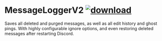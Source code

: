 # MessageLoggerV2 [![download](https://i.imgur.com/OAHgjZu.png)](https://1lighty.github.io/BetterDiscordStuff/?plugin=MessageLoggerV2&dl=1 "MessageLoggerV2")
Saves all deleted and purged messages, as well as all edit history and ghost pings. With highly configurable ignore options, and even restoring deleted messages after restarting Discord.